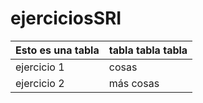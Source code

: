 # ejerciciosSRI

Esto es una tabla | tabla tabla tabla
------------------|-----------------
ejercicio 1 | cosas
ejercicio 2 | más cosas
